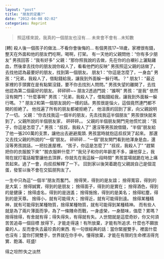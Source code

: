 ```yaml
---
layout: "post"
title: "朋友的定義?"
date: "2012-04-08 02:02"
categories: Reprint
---
```


> 照這樣來說，我真的一個朋友也沒有.... 未來會不會有...未知數

‎[轉] 殺人後一個孩子的做法…不看你會後悔的…
有個男孩17~18歲，家裡很有錢，整天在外面和他的朋友們吃啊，喝啊，打架。
有一天他的父親問他：“你有多少朋友”
男孩回答：“我有好多”
父親：“那你照我說的去做，先在你的白襯衫上灑點雞血，然後拿去找你的朋友說你殺人了，看看他們的反映”
男孩照這父親的話做了，去找他認為最要好的朋友，找到第一個朋友。
朋友1：“你這是怎麼了，一身血”
男孩：“兄弟，我殺人了，借點錢給我，讓我到外面躲一躲行嗎。？”
朋友1：“最近家裡的手頭實在是有點緊沒錢，要不你去找別人問問。”
男孩失望的離開了，去找他認為第二個最好的朋友。
砰砰砰~~
朋友2透過門說：“誰啊”
男孩：“是我”
依然沒有開門：“什麼事啊”
男孩：“兄弟，我殺人了，借點錢給我，讓我到外面躲一躲行嗎。？”
朋友2和第一個朋友說的一樣的話。男孩很是惱火，這個竟然連門都不開的拒絶了。
他找遍了所有的朋友都被拒絶了。
他沮喪的回到了家，向父親說明了一切。
父親：“你去找我這一個半的朋友，先去找我這半個朋友”
男孩很快就來到了，父親所說的半個朋友家，
砰砰砰。。
父親的半個朋友開門見他慌忙說：“孩子，你這是怎麼了。”
男孩：“叔叔，我殺人了”
還沒等男孩說借錢，“半個”朋友給了他一張200萬的支票，讓他出去避避風頭.
男孩當時就抱這叔叔哭了起來。
那還又去找父親的所說的“一個”朋友。
砰砰砰...
“一個”朋友開門看到他渾身是血，還沒等男孩說話，一把拉進屋裡。
“孩子，你這是怎麼了”
“叔叔，我殺人了”
“趕緊把你的衣服脫下來”
“脫衣服幹什麼.?”
“我兒子和你的年齡差不多，讓他穿上，我現在就打電話報警讓他去頂罪，你就先在我這躲一段時間”
男孩當場就跪在地上痛苦起來。過了一會，向叔叔解釋了一下。
回到家以後哭着跪在父親說自己是個混蛋，發誓以後不會在交狐朋狗友了。

一生中只為這“一個半”朋友而奮鬥。
捨得笑，得到的是友誼；
捨得寬容，得到的是大氣；
捨得誠實，得到的是朋友；
捨得面子，得到的是實在；
捨得酒色，得到的是健康；
捨得虛名，得到的是逍遙；
捨得施捨，得到的是美名；
捨得紅塵，得到的是天尊。
捨得小，就有可能得大；
捨得近，就有可能得到遠。
捨得某種精神，就有可能得到某種物質，捨得某種物質，就有可能得到某種精神。
而有些人就是為了兩片薄面而爭，為了一條賤命而戰，一身虛榮，一身醋味，值麼？累嗎？
捨得捨得，有舍就有得；得失得失，有得就有失。人世間就是這麼奇妙，你又何須苦苦追尋一個目標
放得下，才能走得遠！有所放棄，才能有所追求.
什麼也不願放棄的人，反而會失去最珍貴的東西.
有一句很經典的話：當你緊握雙手，裡面什麼也沒有；當你打開雙手，世界就在你手中。懂得放棄，才能在有限的生命裡活得充實、飽滿、旺盛!

得之坦然!失之淡然
